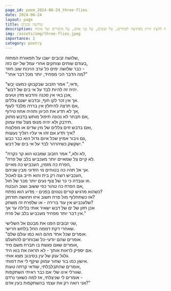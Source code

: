 ```yaml
---
page_id: poem_2024-06-24_three-flies
date: 2024-06-24
layout: page
title: שלושה זבובים
description: שיר שמנסה להציג זווית מפתיעה לפחדים, על זבובים, על בני אדם, על סיפורים ועל אימה
img: /assets/img/three-flies.jpeg
importance: 1
category: poetry
---
```


שלושה זבובים ישבו על תפאורת המחזה,  
בעודם שותים וצוחקים אחרי עמל של יום כזה,  
כבר שלושה ימים כל ערב הויכוח שוב חוזר -  
"מה הדבר הכי מפחיד, יותר מכל דבר אחר?"

"ודאי," אמר הזבוב שבקבוקו כמעט יָבַש,  
"יהיה זה להיות לבד על אי בים של דבש.  
אכן באי אין סכנה והדבש מזין וטעים,  
אך אין זכר לקו חוף, ובדבש ישנם צללים.  
אם תרצה להיחלץ אין בררה מלבד לעוף,  
אך לא תדע את הכיוון ותהיה אחוז טירוף,  
אם תבחר לא נכונה תיפול מותש בדבש מתוק,  
תידבק ולא יהיה מנוס מצל שזז עמוק.  
ואם בדבש זזים צללים של מין שדים או מפלצות,  
איך תדע אם זהו אי עליו רגליך נעוצות?  
גם גיבור אמיץ שכל איום גדול הוא כבר כבש,  
ישקשק כשיהרהר לבד על אי בים של דבש."

"לא ולא," אמר הזבוב שמבטו הוא קר כקרח,  
"לא קיים צל שמאיים יותר מעכביש בלב של פרח.  
הפרח כה מזמין, העכביש כה מאיים,  
אך אל תהיו כה בטוחים מי הזדוני מבין שניהם.  
העכביש רוצה רק בית והוא חייב גם לאכול,  
וזו עובדה כי כר של צוף נעים יותר מכר של חול.  
אם הפרח כה טהור כפי ששוב ושוב הובטח,  
כשהוא מרגיש קורים נטווים בפנים - מדוע הוא נפתח?  
אז כשתחלוף מול פרח חשוב איזו תחושה תודחק?  
שלעכביש אין עוד ברירה - או שלפרח זה משחק?  
אכן חזון של ים של דבש ישאיר אותי בלילה ער אך  
אין דבר יותר מפחיד מעכביש בלב של פרח."

שני זבובים הפנו את מבטם אל השלישי,  
שאחרי דקת דממה החל בלחש חרישי.  
"אומרים שכל אחד מהם הוא כמו עולם שלם.  
אומרים שהם יודעי-כל שבוחרים להתעלם.  
אומרים שאם פגשת בו תברח משם מיד,  
אם יספיק לראות אותך - לא תראה את בוא היד.  
גלגל ענק של עין בסיבוב מצא אותי.  
אישון כמו בור שחור עמוק שיקף לי את דמותי.  
אומרים שהתבלבלתי, שודאי קרתה טעות,  
שגורלי אינו שלי אם כבר ראיתי השתקפות.  
אומרים לי שניצלתי, אז למה כשאני נרדם -  
אני רואה רק את עצמי בהשתקפות בעין אדם?"
